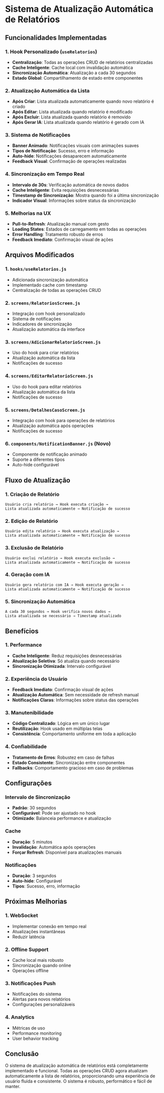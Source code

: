 # Sistema de Atualização Automática de Relatórios

## Funcionalidades Implementadas

### 1. Hook Personalizado (`useRelatorios`)
- **Centralização**: Todas as operações CRUD de relatórios centralizadas
- **Cache Inteligente**: Cache local com invalidação automática
- **Sincronização Automática**: Atualização a cada 30 segundos
- **Estado Global**: Compartilhamento de estado entre componentes

### 2. Atualização Automática da Lista
- **Após Criar**: Lista atualizada automaticamente quando novo relatório é criado
- **Após Editar**: Lista atualizada quando relatório é modificado
- **Após Excluir**: Lista atualizada quando relatório é removido
- **Após Gerar IA**: Lista atualizada quando relatório é gerado com IA

### 3. Sistema de Notificações
- **Banner Animado**: Notificações visuais com animações suaves
- **Tipos de Notificação**: Sucesso, erro e informação
- **Auto-hide**: Notificações desaparecem automaticamente
- **Feedback Visual**: Confirmação de operações realizadas

### 4. Sincronização em Tempo Real
- **Intervalo de 30s**: Verificação automática de novos dados
- **Cache Inteligente**: Evita requisições desnecessárias
- **Timestamp de Sincronização**: Mostra quando foi a última sincronização
- **Indicador Visual**: Informações sobre status da sincronização

### 5. Melhorias na UX
- **Pull-to-Refresh**: Atualização manual com gesto
- **Loading States**: Estados de carregamento em todas as operações
- **Error Handling**: Tratamento robusto de erros
- **Feedback Imediato**: Confirmação visual de ações

## Arquivos Modificados

### 1. `hooks/useRelatorios.js`
- Adicionada sincronização automática
- Implementado cache com timestamp
- Centralização de todas as operações CRUD

### 2. `screens/RelatoriosScreen.js`
- Integração com hook personalizado
- Sistema de notificações
- Indicadores de sincronização
- Atualização automática da interface

### 3. `screens/AdicionarRelatorioScreen.js`
- Uso do hook para criar relatórios
- Atualização automática da lista
- Notificações de sucesso

### 4. `screens/EditarRelatorioScreen.js`
- Uso do hook para editar relatórios
- Atualização automática da lista
- Notificações de sucesso

### 5. `screens/DetalhesCasoScreen.js`
- Integração com hook para operações de relatórios
- Atualização automática após operações
- Notificações de sucesso

### 6. `components/NotificationBanner.js` (Novo)
- Componente de notificação animado
- Suporte a diferentes tipos
- Auto-hide configurável

## Fluxo de Atualização

### 1. Criação de Relatório
```
Usuário cria relatório → Hook executa criação → 
Lista atualizada automaticamente → Notificação de sucesso
```

### 2. Edição de Relatório
```
Usuário edita relatório → Hook executa atualização → 
Lista atualizada automaticamente → Notificação de sucesso
```

### 3. Exclusão de Relatório
```
Usuário exclui relatório → Hook executa exclusão → 
Lista atualizada automaticamente → Notificação de sucesso
```

### 4. Geração com IA
```
Usuário gera relatório com IA → Hook executa geração → 
Lista atualizada automaticamente → Notificação de sucesso
```

### 5. Sincronização Automática
```
A cada 30 segundos → Hook verifica novos dados → 
Lista atualizada se necessário → Timestamp atualizado
```

## Benefícios

### 1. Performance
- **Cache Inteligente**: Reduz requisições desnecessárias
- **Atualização Seletiva**: Só atualiza quando necessário
- **Sincronização Otimizada**: Intervalo configurável

### 2. Experiência do Usuário
- **Feedback Imediato**: Confirmação visual de ações
- **Atualização Automática**: Sem necessidade de refresh manual
- **Notificações Claras**: Informações sobre status das operações

### 3. Manutenibilidade
- **Código Centralizado**: Lógica em um único lugar
- **Reutilização**: Hook usado em múltiplas telas
- **Consistência**: Comportamento uniforme em toda a aplicação

### 4. Confiabilidade
- **Tratamento de Erros**: Robustez em caso de falhas
- **Estado Consistente**: Sincronização entre componentes
- **Fallbacks**: Comportamento gracioso em caso de problemas

## Configurações

### Intervalo de Sincronização
- **Padrão**: 30 segundos
- **Configurável**: Pode ser ajustado no hook
- **Otimizado**: Balanceia performance e atualização

### Cache
- **Duração**: 5 minutos
- **Invalidação**: Automática após operações
- **Forçar Refresh**: Disponível para atualizações manuais

### Notificações
- **Duração**: 3 segundos
- **Auto-hide**: Configurável
- **Tipos**: Sucesso, erro, informação

## Próximas Melhorias

### 1. WebSocket
- Implementar conexão em tempo real
- Atualizações instantâneas
- Reduzir latência

### 2. Offline Support
- Cache local mais robusto
- Sincronização quando online
- Operações offline

### 3. Notificações Push
- Notificações do sistema
- Alertas para novos relatórios
- Configurações personalizáveis

### 4. Analytics
- Métricas de uso
- Performance monitoring
- User behavior tracking

## Conclusão

O sistema de atualização automática de relatórios está completamente implementado e funcional. Todas as operações CRUD agora atualizam automaticamente a lista de relatórios, proporcionando uma experiência de usuário fluida e consistente. O sistema é robusto, performático e fácil de manter. 